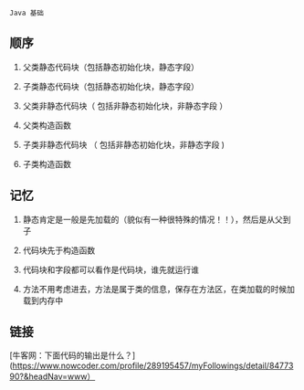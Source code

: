 `Java 基础`

## 顺序

1. 父类静态代码块（包括静态初始化块，静态字段）

2. 子类静态代码块（包括静态初始化块，静态字段）
3. 父类非静态代码块（ 包括非静态初始化块，非静态字段 ）
4. 父类构造函数
5. 子类非静态代码块 （ 包括非静态初始化块，非静态字段 )
6. 子类构造函数


## 记忆

1. 静态肯定是一般是先加载的（貌似有一种很特殊的情况！！），然后是从父到子

2. 代码块先于构造函数
3. 代码块和字段都可以看作是代码块，谁先就运行谁
4. 方法不用考虑进去，方法是属于类的信息，保存在方法区，在类加载的时候加载到内存中

## 链接

[牛客网：下面代码的输出是什么？](https://www.nowcoder.com/profile/289195457/myFollowings/detail/8477390?&headNav=www）